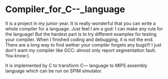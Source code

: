 Compiler_for_C--_language
===========================

It is a project in my junior year. It is really wonderful that you can write a whole compiler for a language. Just feel I am a god: I can make any rule for the language! But the hardest part is to try different examples for testing your compiler. When I finished coding and debugging, it is not the end. There are a long way to find wether your compiler forgets any bugs!!! I just don't want my compiler like GCC: almost only report segmentation fault. You know:).

It is implemented by C to transform C— language to MIPS assembly language which can be run on SPIM simulator.
